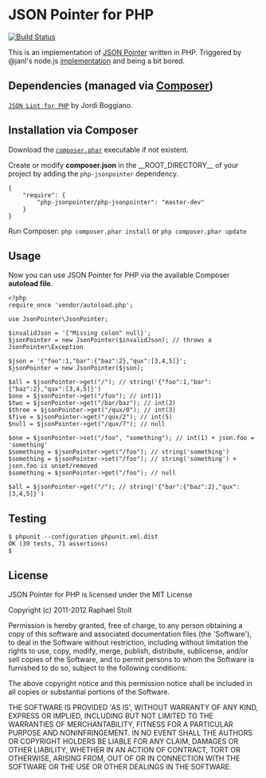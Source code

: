 # JSON Pointer for PHP

[![Build Status](https://secure.travis-ci.org/raphaelstolt/php-jsonpointer.png)](http://travis-ci.org/raphaelstolt/php-jsonpointer)

This is an implementation of [JSON Pointer](http://tools.ietf.org/html/draft-pbryan-zyp-json-pointer-00) written in PHP. Triggered by @janl's node.js [implementation](https://github.com/janl/node-jsonpointer) and being a bit bored.

## Dependencies (managed via [Composer](http://packagist.org/about-composer))

[`JSON Lint for PHP`](https://github.com/Seldaek/jsonlint) by Jordi Boggiano.

## Installation via Composer

Download the [`composer.phar`](http://getcomposer.org/composer.phar) executable if not existent.

Create or modify **composer.json** in the \_\_ROOT_DIRECTORY__ of your project by adding the `php-jsonpointer` dependency. 
    
    {
        "require": {
            "php-jsonpointer/php-jsonpointer": "master-dev"
        }
    }

Run Composer: `php composer.phar install` or `php composer.phar update`

## Usage

Now you can use JSON Pointer for PHP via the available Composer **autoload file**.

    <?php
    require_once 'vendor/autoload.php';

    use JsonPointer\JsonPointer;

    $invalidJson = '{"Missing colon" null}';
    $jsonPointer = new JsonPointer($invalidJson); // throws a JsonPointer\Exception

    $json = '{"foo":1,"bar":{"baz":2},"qux":[3,4,5]}';
    $jsonPointer = new JsonPointer($json);

    $all = $jsonPointer->get("/"); // string('{"foo":1,"bar":{"baz":2},"qux":[3,4,5]}')
    $one = $jsonPointer->get("/foo"); // int(1)
    $two = $jsonPointer->get("/bar/baz"); // int(2)
    $three = $jsonPointer->get("/qux/0"); // int(3)
    $five = $jsonPointer->get("/qux/2"); // int(5)
    $null = $jsonPointer->get("/qux/7"); // null

    $one = $jsonPointer->set("/foo", "something"); // int(1) + json.foo = 'something'
    $something = $jsonPointer->get("/foo"); // string('something')
    $something = $jsonPointer->set("/foo"); // string('something') + json.foo is unset/removed
    $something = $jsonPointer->get("/foo"); // null

    $all = $jsonPointer->get("/"); // string('{"bar":{"baz":2},"qux":[3,4,5]}')
    
## Testing

    $ phpunit --configuration phpunit.xml.dist
    OK (39 tests, 71 assertions)
    $

## License

JSON Pointer for PHP is licensed under the MIT License

Copyright (c) 2011-2012 Raphael Stolt

Permission is hereby granted, free of charge, to any person obtaining
a copy of this software and associated documentation files (the
'Software'), to deal in the Software without restriction, including
without limitation the rights to use, copy, modify, merge, publish,
distribute, sublicense, and/or sell copies of the Software, and to
permit persons to whom the Software is furnished to do so, subject to
the following conditions:

The above copyright notice and this permission notice shall be
included in all copies or substantial portions of the Software.

THE SOFTWARE IS PROVIDED 'AS IS', WITHOUT WARRANTY OF ANY KIND,
EXPRESS OR IMPLIED, INCLUDING BUT NOT LIMITED TO THE WARRANTIES OF
MERCHANTABILITY, FITNESS FOR A PARTICULAR PURPOSE AND NONINFRINGEMENT.
IN NO EVENT SHALL THE AUTHORS OR COPYRIGHT HOLDERS BE LIABLE FOR ANY
CLAIM, DAMAGES OR OTHER LIABILITY, WHETHER IN AN ACTION OF CONTRACT,
TORT OR OTHERWISE, ARISING FROM, OUT OF OR IN CONNECTION WITH THE
SOFTWARE OR THE USE OR OTHER DEALINGS IN THE SOFTWARE.